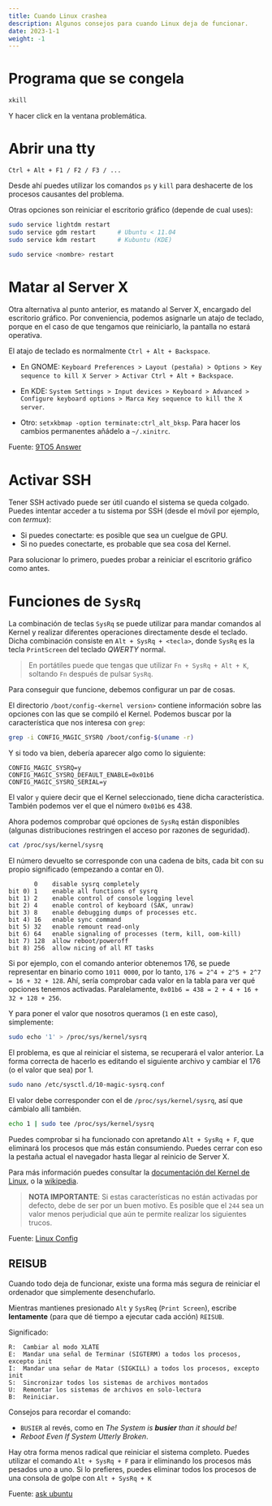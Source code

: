 ```yaml
---
title: Cuando Linux crashea
description: Algunos consejos para cuando Linux deja de funcionar.
date: 2023-1-1
weight: -1
---
```



# Programa que se congela

```bash
xkill
```

Y hacer click en la ventana problemática.


# Abrir una tty

    Ctrl + Alt + F1 / F2 / F3 / ...

Desde ahí puedes utilizar los comandos `ps` y `kill` para deshacerte de los
procesos causantes del problema.

<!-- TODO: Añadir uso de ps y kill (@/linux/commands.md): kill signals SIGTERM 15, SIGKILL 9 -->

Otras opciones son reiniciar el escritorio gráfico (depende de cual uses):

```bash
sudo service lightdm restart
sudo service gdm restart      # Ubuntu < 11.04
sudo service kdm restart      # Kubuntu (KDE)

sudo service <nombre> restart
```


# Matar al Server X

Otra alternativa al punto anterior, es matando al Server X, encargado del
escritorio gráfico. Por conveniencia, podemos asignarle un atajo de teclado,
porque en el caso de que tengamos que reiniciarlo, la pantalla no estará
operativa.

El atajo de teclado es normalmente `Ctrl + Alt + Backspace`.

- En GNOME: `Keyboard Preferences > Layout (pestaña) > Options > Key sequence to
  kill X Server > Activar Ctrl + Alt + Backspace`.

- En KDE: `System Settings > Input devices > Keyboard > Advanced > Configure
  keyboard options > Marca Key sequence to kill the X server`.

- Otro: `setxkbmap -option terminate:ctrl_alt_bksp`. Para hacer los cambios
  permanentes añádelo a `~/.xinitrc`.

Fuente: [9TO5 Answer](https://9to5answer.com/how-to-set-keyboard-combination-to-kill-the-x-server)


# Activar SSH

Tener SSH activado puede ser útil cuando el sistema se queda colgado. Puedes
intentar acceder a tu sistema por SSH (desde el móvil por ejemplo, con
_termux_):

- Si puedes conectarte: es posible que sea un cuelgue de GPU.
- Si no puedes conectarte, es probable que sea cosa del Kernel.

Para solucionar lo primero, puedes probar a reiniciar el escritorio gráfico
como antes.


# Funciones de `SysRq`

La combinación de teclas `SysRq` se puede utilizar para mandar comandos al
Kernel y realizar diferentes operaciones directamente desde el teclado.
Dicha combinación consiste en `Alt + SysRq + <tecla>`, donde `SysRq` es la
tecla `PrintScreen` del teclado _QWERTY_ normal.

> En portátiles puede que tengas que utilizar `Fn + SysRq + Alt + K`, soltando
> `Fn` después de pulsar `SysRq`.

Para conseguir que funcione, debemos configurar un par de cosas.

El directorio `/boot/config-<kernel version>` contiene información sobre las
opciones con las que se compiló el Kernel. Podemos buscar por la característica
que nos interesa con `grep`:

```bash
grep -i CONFIG_MAGIC_SYSRQ /boot/config-$(uname -r)
```

Y si todo va bien, debería aparecer algo como lo siguiente:

```
CONFIG_MAGIC_SYSRQ=y
CONFIG_MAGIC_SYSRQ_DEFAULT_ENABLE=0x01b6
CONFIG_MAGIC_SYSRQ_SERIAL=y
```

El valor `y` quiere decir que el Kernel seleccionado, tiene dicha
característica. También podemos ver el que el número `0x01b6` es 438.

Ahora podemos comprobar qué opciones de `SysRq` están disponibles (algunas
distribuciones restringen el acceso por razones de seguridad).

```bash
cat /proc/sys/kernel/sysrq
```

El número devuelto se corresponde con una cadena de bits, cada bit con su
propio significado (empezando a contar en 0).

           0    disable sysrq completely
    bit 0) 1    enable all functions of sysrq
    bit 1) 2    enable control of console logging level
    bit 2) 4    enable control of keyboard (SAK, unraw)
    bit 3) 8    enable debugging dumps of processes etc.
    bit 4) 16   enable sync command
    bit 5) 32   enable remount read-only
    bit 6) 64   enable signaling of processes (term, kill, oom-kill)
    bit 7) 128  allow reboot/poweroff
    bit 8) 256  allow nicing of all RT tasks

Si por ejemplo, con el comando anterior obtenemos 176, se puede representar
en binario como `1011 0000`, por lo tanto, `176 = 2^4 + 2^5 + 2^7 = 16 + 32 +
128`. Ahí, sería comprobar cada valor en la tabla para ver qué opciones tenemos
activadas. Paralelamente, `0x01b6 = 438 = 2 + 4 + 16 + 32 + 128 + 256`.

Y para poner el valor que nosotros queramos (`1` en este caso), simplemente:

```bash
sudo echo '1' > /proc/sys/kernel/sysrq
```

El problema, es que al reiniciar el sistema, se recuperará el valor anterior.
La forma correcta de hacerlo es editando el siguiente archivo y cambiar el 176
(o el valor que sea) por 1.

```bash
sudo nano /etc/sysctl.d/10-magic-sysrq.conf
```

El valor debe corresponder con el de `/proc/sys/kernel/sysrq`, así que cámbialo
allí también.

```bash
echo 1 | sudo tee /proc/sys/kernel/sysrq
```

Puedes comprobar si ha funcionado con apretando `Alt + SysRq + F`, que
eliminará los procesos que más están consumiendo. Puedes cerrar con eso la
pestaña actual el navegador hasta llegar al reinicio de Server X.

Para más información puedes consultar la [documentación del Kernel de
Linux][1], o la [wikipedia][2].

> **NOTA IMPORTANTE**: Si estas características no están activadas por defecto,
> debe de ser por un buen motivo. Es posible que el `244` sea un valor menos
> perjudicial que aún te permite realizar los siguientes trucos.

Fuente: [Linux Config][3]

[1]: https://www.kernel.org/doc/html/latest/admin-guide/sysrq.html
[2]: https://en.wikipedia.org/wiki/Magic_SysRq_key
[3]: https://linuxconfig.org/how-to-enable-all-sysrq-functions-on-linux


## REISUB

Cuando todo deja de funcionar, existe una forma más segura de reiniciar el
ordenador que simplemente desenchufarlo.

Mientras mantienes presionado `Alt` y `SysReq` (`Print Screen`), escribe
**lentamente** (para que dé tiempo a ejecutar cada acción) `REISUB`.

Significado:

    R:  Cambiar al modo XLATE
    E:  Mandar una señal de Terminar (SIGTERM) a todos los procesos, excepto init
    I:  Mandar una señar de Matar (SIGKILL) a todos los procesos, excepto init
    S:  Sincronizar todos los sistemas de archivos montados
    U:  Remontar los sistemas de archivos en solo-lectura
    B:  Reiniciar.

Consejos para recordar el comando:

- `BUSIER` al revés, como en _The System is **busier** than it should be!_
- _Reboot Even If System Utterly Broken_.

Hay otra forma menos radical que reiniciar el sistema completo. Puedes utilizar
el comando `Alt + SysRq + F` para ir eliminando los procesos más pesados uno a
uno. Si lo prefieres, puedes eliminar todos los procesos de una consola de
golpe con `Alt + SysRq + K`

Fuente: [ask ubuntu](https://askubuntu.com/questions/4408/what-should-i-do-when-ubuntu-freezes)
